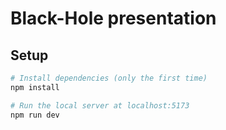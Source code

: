 # Black-Hole presentation 

## Setup

``` bash
# Install dependencies (only the first time)
npm install

# Run the local server at localhost:5173
npm run dev

